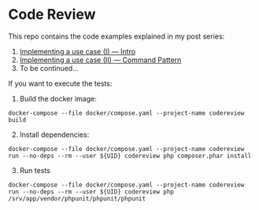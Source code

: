 # Code Review
This repo contains the code examples explained in my post series:

1. [Implementing a use case (I) — Intro](https://medium.com/@mgonzalezbaile/implementing-a-use-case-i-intro-38c80b4fed0)
2. [Implementing a use case (II) — Command Pattern](https://medium.com/@mgonzalezbaile/implementing-a-use-case-ii-command-pattern-2d49d980e61c)
2. To be continued...

If you want to execute the tests:
1. Build the docker image:
```
docker-compose --file docker/compose.yaml --project-name codereview build
```
2. Install dependencies:
```
docker-compose --file docker/compose.yaml --project-name codereview run --no-deps --rm --user ${UID} codereview php composer.phar install
```
3. Run tests
```
docker-compose --file docker/compose.yaml --project-name codereview run --no-deps --rm --user ${UID} codereview php /srv/app/vendor/phpunit/phpunit/phpunit
```
